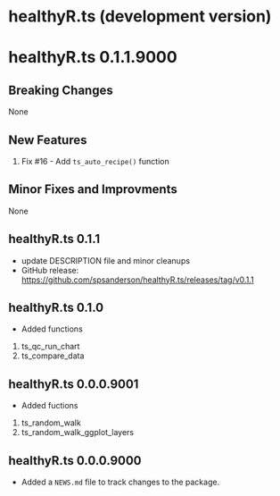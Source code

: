 # healthyR.ts (development version)

# healthyR.ts 0.1.1.9000

## Breaking Changes
None

## New Features
1. Fix #16 - Add `ts_auto_recipe()` function

## Minor Fixes and Improvments
None

## healthyR.ts 0.1.1
* update DESCRIPTION file and minor cleanups
* GitHub release: https://github.com/spsanderson/healthyR.ts/releases/tag/v0.1.1

## healthyR.ts 0.1.0
* Added functions
1. ts_qc_run_chart
2. ts_compare_data

## healthyR.ts 0.0.0.9001
* Added fuctions
1. ts_random_walk
2. ts_random_walk_ggplot_layers

## healthyR.ts 0.0.0.9000

* Added a `NEWS.md` file to track changes to the package.
